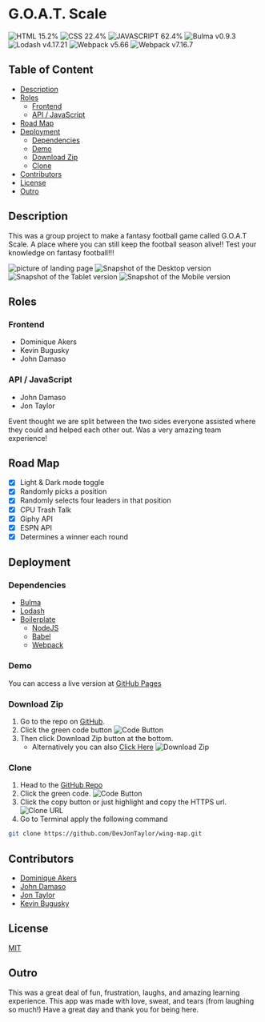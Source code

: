 # G.O.A.T. Scale

![HTML 15.2%](https://img.shields.io/badge/HTML-15.2%25-%23dd4b25?logo=html5&style=plastic)
![CSS 22.4%](https://img.shields.io/badge/CSS-22.4%25-%23146eb0?logo=css3&style=plastic)
![JAVASCRIPT 62.4%](https://img.shields.io/badge/JavaScript-89.7%25-%23e9d44d?logo=javascript&style=plastic)
![Bulma v0.9.3](https://img.shields.io/badge/Bulma-v0.9.3-%230769ad?logo=bulma&style=plastic)
![Lodash v4.17.21](https://img.shields.io/badge/Bootstrap-v4.17.21-%23000?logo=lodash&style=plastic)
![Webpack v5.66](https://img.shields.io/badge/Webpack-v5.66-%231eb4ff?logo=webpack&style=plastic)
![Webpack v7.16.7](https://img.shields.io/badge/Babel-v7.16.7-%23f5da55?logo=Babel&style=plastic)

## Table of Content

- [Description](#description)
- [Roles](#roles)
  - [Frontend](#frontend)
  - [API / JavaScript](#api--javascript)
- [Road Map](#road-map)
- [Deployment](#deployment)
  - [Dependencies](#dependencies)
  - [Demo](#demo)
  - [Download Zip](#download-zip)
  - [Clone](#clone)
- [Contributors](#Contributors)
- [License](#License)
- [Outro](#Outro)

## Description
This was a group project to make a fantasy football game called G.O.A.T Scale.
A place where you can still keep the football season alive!! Test your knowledge
on fantasy football!!!

![picture of landing page](assets/images/rmIMG2.png)
![Snapshot of the Desktop version](assets/images/desktop.png)
![Snapshot of the Tablet version](assets/images/tablet.png)
![Snapshot of the Mobile version](assets/images/mobile.png)

## Roles
### Frontend
- Dominique Akers
- Kevin Bugusky
- John Damaso

### API / JavaScript
- John Damaso
- Jon Taylor

Event thought we are split between the two sides everyone assisted where
they could and helped each other out.  Was a very amazing team experience!

## Road Map
- [x] Light & Dark mode toggle
- [x] Randomly picks a position
- [x] Randomly selects four leaders in that position
- [x] CPU Trash Talk
- [x] Giphy API
- [x] ESPN API
- [x] Determines a winner each round

## Deployment
### Dependencies
- [Bulma](https://bulma.io)
- [Lodash](https://lodash.com/)
- [Boilerplate](https://github.com/piecioshka/boilerplate-webpack-babel)
  - [NodeJS](https://nodejs.org/)
  - [Babel](https://babeljs.io/)
  - [Webpack](https://webpack.js.org/concepts/)
### Demo
You can access a live version at [GitHub Pages](https://DevJonTaylor.github.io/wing-map)

### Download Zip
1. Go to the repo on [GitHub](https://github.com/DevJonTaylor/wing-map).
2. Click the green code button
   ![Code Button](./assets/images/green_code_button_github.png)
3. Then click Download Zip button at the bottom.
   - Alternatively you can also [Click Here](https://github.com/DevJonTaylor/wing-map/archive/refs/heads/main.zip)
   ![Download Zip](./assets/images/download_zip_github.png)
### Clone
1. Head to the [GitHub Repo](https://github.com/DevJonTaylor/wing-map)
2. Click the green code.
   ![Code Button](./assets/images/green_code_button_github.png)
3. Click the copy button or just highlight and copy the HTTPS url.
   ![Clone URL](./assets/images/copy_clone_url_github.png)
4. Go to Terminal apply the following command
```bash
git clone https://github.com/DevJonTaylor/wing-map.git
```
## Contributors
- [Dominique Akers](https://github.com/dommy99)
- [John Damaso](https://github.com/JoDamaso)
- [Jon Taylor](https://github.com/DevJonTaylor)
- [Kevin Bugusky](https://github.com/K-Bugz)

## License
[MIT](./LICENSE)

## Outro
This was a great deal of fun, frustration, laughs, and amazing
learning experience.  This app was made with love, sweat, and tears
(from laughing so much!)  Have a great day and thank you for being here.
